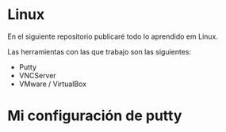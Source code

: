 # Linux
En el siguiente repositorio publicaré todo lo aprendido em Linux.

Las herramientas con las que trabajo son las siguientes:
- Putty
- VNCServer
- VMware / VirtualBox

# Mi configuración de putty

